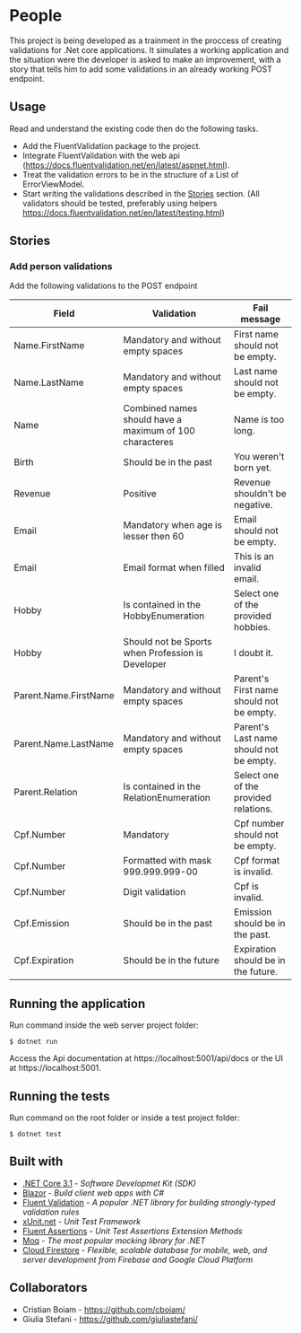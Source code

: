 # People

This project is being developed as a trainment in the proccess of creating validations for .Net core applications. It simulates a working application and the situation were the developer is asked to make an improvement, with a story that tells him to add some validations in an already working POST endpoint.

## Usage

Read and understand the existing code then do the following tasks.

- Add the FluentValidation package to the project.
- Integrate FluentValidation with the web api (https://docs.fluentvalidation.net/en/latest/aspnet.html).
- Treat the validation errors to be in the structure of a List of ErrorViewModel.
- Start writing the validations described in the [Stories](#Stories) section. (All validators should be tested, preferably using helpers https://docs.fluentvalidation.net/en/latest/testing.html)

## Stories

### Add person validations

Add the following validations to the POST endpoint

| Field                 | Validation                                              | Fail message                             |
| --------------------- | ------------------------------------------------------- | ---------------------------------------- |
| Name.FirstName        | Mandatory and without empty spaces                      | First name should not be empty.          |
| Name.LastName         | Mandatory and without empty spaces                      | Last name should not be empty.           |
| Name                  | Combined names should have a maximum of 100 characteres | Name is too long.                        |
| Birth                 | Should be in the past                                   | You weren't born yet.                    |
| Revenue               | Positive                                                | Revenue shouldn't be negative.           |
| Email                 | Mandatory when age is lesser then 60                    | Email should not be empty.               |
| Email                 | Email format when filled                                | This is an invalid email.                |
| Hobby                 | Is contained in the HobbyEnumeration                    | Select one of the provided hobbies.      |
| Hobby                 | Should not be Sports when Profession is Developer       | I doubt it.                              |
| Parent.Name.FirstName | Mandatory and without empty spaces                      | Parent's First name should not be empty. |
| Parent.Name.LastName  | Mandatory and without empty spaces                      | Parent's Last name should not be empty.  |
| Parent.Relation       | Is contained in the RelationEnumeration                 | Select one of the provided relations.    |
| Cpf.Number            | Mandatory                                               | Cpf number should not be empty.          |
| Cpf.Number            | Formatted with mask 999.999.999-00                      | Cpf format is invalid.                   |
| Cpf.Number            | Digit validation                                        | Cpf is invalid.                          |
| Cpf.Emission          | Should be in the past                                   | Emission should be in the past.          |
| Cpf.Expiration        | Should be in the future                                 | Expiration should be in the future.      |

## Running the application

Run command inside the web server project folder:

```
$ dotnet run
```

Access the Api documentation at https://localhost:5001/api/docs or the UI at https://localhost:5001.

## Running the tests

Run command on the root folder or inside a test project folder:

```
$ dotnet test
```

## Built with

- [.NET Core 3.1](https://dotnet.microsoft.com/download/dotnet-core/3.1) - _Software Developmet Kit (SDK)_
- [Blazor](http://blazor.net/) - _Build client web apps with C#_
- [Fluent Validation](https://fluentvalidation.net/) - _A popular .NET library for building strongly-typed validation rules_
- [xUnit.net](https://xunit.net/) - _Unit Test Framework_
- [Fluent Assertions](https://fluentassertions.com/) - _Unit Test Assertions Extension Methods_
- [Moq](https://github.com/moq/moq4) - _The most popular mocking library for .NET_
- [Cloud Firestore](https://googleapis.github.io/google-cloud-dotnet/docs/Google.Cloud.Firestore/) - _Flexible, scalable database for mobile, web, and server development from Firebase and Google Cloud Platform_

## Collaborators

- Cristian Boiam - https://github.com/cboiam/
- Giulia Stefani - https://github.com/giuliastefani/
